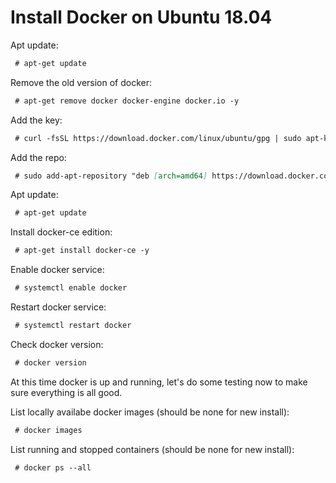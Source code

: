 # Install Docker on Ubuntu 18.04

Apt update:
```markdown
 # apt-get update
```

Remove the old version of docker:
```markdown
 # apt-get remove docker docker-engine docker.io -y
```

Add the key:
```markdown
 # curl -fsSL https://download.docker.com/linux/ubuntu/gpg | sudo apt-key add -
```

Add the repo:
```markdown
 # sudo add-apt-repository "deb [arch=amd64] https://download.docker.com/linux/ubuntu $(lsb_release -cs) stable"
```

Apt update:
```markdown
 # apt-get update
```

Install docker-ce edition:
```markdown
 # apt-get install docker-ce -y
```

Enable docker service:
```markdown
 # systemctl enable docker
```

Restart docker service:
```markdown
 # systemctl restart docker
```

Check docker version:
```markdown
 # docker version
```

At this time docker is up and running, let's do some testing now to make sure everything is all good.

List locally availabe docker images (should be none for new install):
```markdown
 # docker images
```

List running and stopped containers (should be none for new install):
```markdown
 # docker ps --all
```


